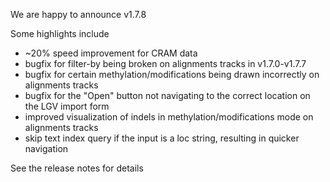 We are happy to announce v1.7.8

Some highlights include

- ~20% speed improvement for CRAM data
- bugfix for filter-by being broken on alignments tracks in v1.7.0-v1.7.7
- bugfix for certain methylation/modifications being drawn incorrectly on alignments tracks
- bugfix for the "Open" button not navigating to the correct location on the LGV import form
- improved visualization of indels in methylation/modifications mode on alignments tracks
- skip text index query if the input is a loc string, resulting in quicker navigation

See the release notes for details
